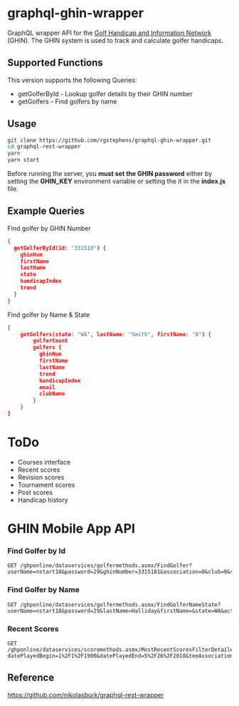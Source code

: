 # graphql-ghin-wrapper

GraphQL wrapper API for the [Golf Handicap and Information Network](http://www.ghin.com/) (GHIN).  The GHIN system is used to track and calculate golfer handicaps.

## Supported Functions

This version supports the following Queries:

* getGolferById - Lookup golfer details by their GHIN number
* getGolfers - Find golfers by name

## Usage

```sh
git clone https://github.com/rgstephens/graphql-ghin-wrapper.git
cd graphql-rest-wrapper
yarn
yarn start
```

Before running the server, you **must set the GHIN password** either by setting the **GHIN_KEY** environment variable or setting the it in the **index.js** file.

## Example Queries

Find golfer by GHIN Number

```json
{
  getGolferById(id: "331518") {
    ghinNum
    firstName
    lastName
    state
    handicapIndex
    trend
  }
}
```

Find golfer by Name & State

```json
{
    getGolfers(state: "WA", lastName: "Smith", firstName: "B") {
        golferCount
        golfers {
          ghinNum
          firstName
          lastName
          trend
          handicapIndex
          email
          clubName
        }
    }
}
```

# ToDo

* Courses interface
* Recent scores
* Revision scores
* Tournament scores
* Post scores
* Handicap history

# GHIN Mobile App API

### Find Golfer by Id

```
GET /ghponline/dataservices/golfermethods.asmx/FindGolfer?userName=nstart18&password=29&ghinNumber=3315181&association=0&club=0&service=0&lastName=Stephens&firstName=&gender=&activeOnly=true&includeLowHandicapIndex=false&includeAffiliateClubs=false
```

### Find Golfer by Name

```
GET /ghponline/dataservices/golfermethods.asmx/FindGolferNameState?userName=nstart18&password=29&lastName=Halliday&firstName=&state=WA&activeOnly=true
```

### Recent Scores

```
GET /ghponline/dataservices/scoremethods.asmx/MostRecentScoresFilterDetailed?datePlayedBegin=1%2F1%2F1900&datePlayedEnd=5%2F26%2F2018&teeAssociationNumber=0&teeClubNumber=0&teeCourseNumber=0&teeTeeNumber=0&scoreLow=0&scoreHigh=0&scoreType=All&courseName=&userName=nstart18&password=293&ghinNumber=3315181&scoreCount=20
```

## Reference

https://github.com/nikolasburk/graphql-rest-wrapper
